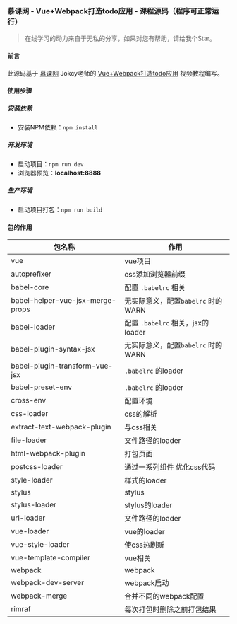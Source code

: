 ### 慕课网 - Vue+Webpack打造todo应用 - 课程源码（程序可正常运行）

> 在线学习的动力来自于无私的分享，如果对您有帮助，请给我个Star。
#### 前言
此源码基于 [慕课网](https://www.imooc.com/) Jokcy老师的 [Vue+Webpack打造todo应用](https://www.imooc.com/learn/935) 视频教程编写。 

#### 使用步骤

##### 安装依赖
- 安装NPM依赖：`npm install`


##### 开发环境
- 启动项目：`npm run dev`
- 浏览器预览：__localhost:8888__


##### 生产环境
- 启动项目打包：`npm run build`


#### 包的作用
| 包名称 | 作用 |
| --- | --- |
| vue | vue项目 |
| autoprefixer | css添加浏览器前缀 |
| babel-core | 配置 `.babelrc` 相关 |
| babel-helper-vue-jsx-merge-props | 无实际意义，配置`babelrc` 时的 WARN |
| babel-loader | 配置 `.babelrc` 相关，jsx的loader |
| babel-plugin-syntax-jsx | 无实际意义，配置`babelrc` 时的 WARN |
| babel-plugin-transform-vue-jsx | `.babelrc` 的loader |
| babel-preset-env | `.babelrc` 的loader |
| cross-env | 配置环境 |
| css-loader | css的解析 |
| extract-text-webpack-plugin | 与css相关 |
| file-loader | 文件路径的loader |
| html-webpack-plugin | 打包页面 |
| postcss-loader | 通过一系列组件 优化css代码 |
| style-loader | 样式的loader |
| stylus | stylus |
| stylus-loader | stylus的loader |
| url-loader | 文件路径的loader |
| vue-loader | vue的loader |
| vue-style-loader | 使css热刷新 |
| vue-template-compiler | vue相关 |
| webpack | webpack |
| webpack-dev-server | webpack启动 |
| webpack-merge | 合并不同的webpack配置 |
| rimraf | 每次打包时删除之前打包结果 |
